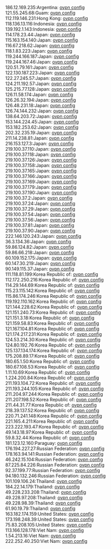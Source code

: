 186.12.169.235:Argentina: [ovpn config](vpn/186_12_169_235.ovpn)  
121.55.245.68:Guam: [ovpn config](vpn/121_55_245_68.ovpn)  
112.119.146.231:Hong Kong: [ovpn config](vpn/112_119_146_231.ovpn)  
118.136.13.116:Indonesia: [ovpn config](vpn/118_136_13_116.ovpn)  
139.192.1.143:Indonesia: [ovpn config](vpn/139_192_1_143.ovpn)  
114.178.23.44:Japan: [ovpn config](vpn/114_178_23_44.ovpn)  
115.163.154.140:Japan: [ovpn config](vpn/115_163_154_140.ovpn)  
116.67.218.62:Japan: [ovpn config](vpn/116_67_218_62.ovpn)  
118.1.83.223:Japan: [ovpn config](vpn/118_1_83_223.ovpn)  
119.244.166.187:Japan: [ovpn config](vpn/119_244_166_187.ovpn)  
119.244.167.46:Japan: [ovpn config](vpn/119_244_167_46.ovpn)  
120.51.79.161:Japan: [ovpn config](vpn/120_51_79_161.ovpn)  
122.130.187.223:Japan: [ovpn config](vpn/122_130_187_223.ovpn)  
122.27.245.57:Japan: [ovpn config](vpn/122_27_245_57.ovpn)  
124.211.192.57:Japan: [ovpn config](vpn/124_211_192_57.ovpn)  
125.215.77.128:Japan: [ovpn config](vpn/125_215_77_128.ovpn)  
126.11.58.174:Japan: [ovpn config](vpn/126_11_58_174.ovpn)  
126.26.32.194:Japan: [ovpn config](vpn/126_26_32_194.ovpn)  
126.48.231.18:Japan: [ovpn config](vpn/126_48_231_18.ovpn)  
126.74.144.232:Japan: [ovpn config](vpn/126_74_144_232.ovpn)  
138.64.203.72:Japan: [ovpn config](vpn/138_64_203_72.ovpn)  
153.144.224.45:Japan: [ovpn config](vpn/153_144_224_45.ovpn)  
153.182.253.62:Japan: [ovpn config](vpn/153_182_253_62.ovpn)  
202.32.235.19:Japan: [ovpn config](vpn/202_32_235_19.ovpn)  
211.14.238.81:Japan: [ovpn config](vpn/211_14_238_81.ovpn)  
216.153.127.3:Japan: [ovpn config](vpn/216_153_127_3.ovpn)  
219.100.37.110:Japan: [ovpn config](vpn/219_100_37_110.ovpn)  
219.100.37.118:Japan: [ovpn config](vpn/219_100_37_118.ovpn)  
219.100.37.126:Japan: [ovpn config](vpn/219_100_37_126.ovpn)  
219.100.37.158:Japan: [ovpn config](vpn/219_100_37_158.ovpn)  
219.100.37.165:Japan: [ovpn config](vpn/219_100_37_165.ovpn)  
219.100.37.166:Japan: [ovpn config](vpn/219_100_37_166.ovpn)  
219.100.37.169:Japan: [ovpn config](vpn/219_100_37_169.ovpn)  
219.100.37.179:Japan: [ovpn config](vpn/219_100_37_179.ovpn)  
219.100.37.190:Japan: [ovpn config](vpn/219_100_37_190.ovpn)  
219.100.37.2:Japan: [ovpn config](vpn/219_100_37_2.ovpn)  
219.100.37.24:Japan: [ovpn config](vpn/219_100_37_24.ovpn)  
219.100.37.29:Japan: [ovpn config](vpn/219_100_37_29.ovpn)  
219.100.37.54:Japan: [ovpn config](vpn/219_100_37_54.ovpn)  
219.100.37.56:Japan: [ovpn config](vpn/219_100_37_56.ovpn)  
219.100.37.81:Japan: [ovpn config](vpn/219_100_37_81.ovpn)  
219.100.37.90:Japan: [ovpn config](vpn/219_100_37_90.ovpn)  
222.146.120.243:Japan: [ovpn config](vpn/222_146_120_243.ovpn)  
36.3.134.36:Japan: [ovpn config](vpn/36_3_134_36.ovpn)  
59.86.124.82:Japan: [ovpn config](vpn/59_86_124_82.ovpn)  
59.86.66.218:Japan: [ovpn config](vpn/59_86_66_218.ovpn)  
60.109.152.175:Japan: [ovpn config](vpn/60_109_152_175.ovpn)  
60.147.30.219:Japan: [ovpn config](vpn/60_147_30_219.ovpn)  
90.149.115.37:Japan: [ovpn config](vpn/90_149_115_37.ovpn)  
111.118.81.199:Korea Republic of: [ovpn config](vpn/111_118_81_199.ovpn)  
112.172.250.216:Korea Republic of: [ovpn config](vpn/112_172_250_216.ovpn)  
114.29.144.69:Korea Republic of: [ovpn config](vpn/114_29_144_69.ovpn)  
115.23.115.142:Korea Republic of: [ovpn config](vpn/115_23_115_142.ovpn)  
115.86.174.246:Korea Republic of: [ovpn config](vpn/115_86_174_246.ovpn)  
119.192.110.162:Korea Republic of: [ovpn config](vpn/119_192_110_162.ovpn)  
121.144.228.62:Korea Republic of: [ovpn config](vpn/121_144_228_62.ovpn)  
121.151.240.73:Korea Republic of: [ovpn config](vpn/121_151_240_73.ovpn)  
121.151.3.18:Korea Republic of: [ovpn config](vpn/121_151_3_18.ovpn)  
121.159.58.83:Korea Republic of: [ovpn config](vpn/121_159_58_83.ovpn)  
121.167.104.81:Korea Republic of: [ovpn config](vpn/121_167_104_81.ovpn)  
121.174.217.231:Korea Republic of: [ovpn config](vpn/121_174_217_231.ovpn)  
124.53.214.30:Korea Republic of: [ovpn config](vpn/124_53_214_30.ovpn)  
124.80.192.76:Korea Republic of: [ovpn config](vpn/124_80_192_76.ovpn)  
125.137.134.174:Korea Republic of: [ovpn config](vpn/125_137_134_174.ovpn)  
175.208.89.17:Korea Republic of: [ovpn config](vpn/175_208_89_17.ovpn)  
180.65.1.50:Korea Republic of: [ovpn config](vpn/180_65_1_50.ovpn)  
180.67.108.53:Korea Republic of: [ovpn config](vpn/180_67_108_53.ovpn)  
1.11.10.69:Korea Republic of: [ovpn config](vpn/1_11_10_69.ovpn)  
1.224.200.84:Korea Republic of: [ovpn config](vpn/1_224_200_84.ovpn)  
211.193.104.72:Korea Republic of: [ovpn config](vpn/211_193_104_72.ovpn)  
211.193.244.105:Korea Republic of: [ovpn config](vpn/211_193_244_105.ovpn)  
211.204.97.244:Korea Republic of: [ovpn config](vpn/211_204_97_244.ovpn)  
211.207.198.52:Korea Republic of: [ovpn config](vpn/211_207_198_52.ovpn)  
211.44.31.77:Korea Republic of: [ovpn config](vpn/211_44_31_77.ovpn)  
218.39.137.52:Korea Republic of: [ovpn config](vpn/218_39_137_52.ovpn)  
220.71.241.148:Korea Republic of: [ovpn config](vpn/220_71_241_148.ovpn)  
221.165.4.211:Korea Republic of: [ovpn config](vpn/221_165_4_211.ovpn)  
223.222.193.47:Korea Republic of: [ovpn config](vpn/223_222_193_47.ovpn)  
49.143.18.97:Korea Republic of: [ovpn config](vpn/49_143_18_97.ovpn)  
59.8.32.44:Korea Republic of: [ovpn config](vpn/59_8_32_44.ovpn)  
181.123.12.160:Paraguay: [ovpn config](vpn/181_123_12_160.ovpn)  
176.194.227.27:Russian Federation: [ovpn config](vpn/176_194_227_27.ovpn)  
178.163.94.141:Russian Federation: [ovpn config](vpn/178_163_94_141.ovpn)  
46.242.15.104:Russian Federation: [ovpn config](vpn/46_242_15_104.ovpn)  
87.225.84.226:Russian Federation: [ovpn config](vpn/87_225_84_226.ovpn)  
92.37.199.77:Russian Federation: [ovpn config](vpn/92_37_199_77.ovpn)  
94.180.132.246:Russian Federation: [ovpn config](vpn/94_180_132_246.ovpn)  
101.109.106.24:Thailand: [ovpn config](vpn/101_109_106_24.ovpn)  
184.22.14.179:Thailand: [ovpn config](vpn/184_22_14_179.ovpn)  
49.228.233.208:Thailand: [ovpn config](vpn/49_228_233_208.ovpn)  
49.228.97.208:Thailand: [ovpn config](vpn/49_228_97_208.ovpn)  
49.228.98.39:Thailand: [ovpn config](vpn/49_228_98_39.ovpn)  
61.90.19.79:Thailand: [ovpn config](vpn/61_90_19_79.ovpn)  
163.182.174.159:United States: [ovpn config](vpn/163_182_174_159.ovpn)  
173.198.248.39:United States: [ovpn config](vpn/173_198_248_39.ovpn)  
75.83.208.105:United States: [ovpn config](vpn/75_83_208_105.ovpn)  
113.166.128.178:Viet Nam: [ovpn config](vpn/113_166_128_178.ovpn)  
1.54.213.16:Viet Nam: [ovpn config](vpn/1_54_213_16.ovpn)  
222.252.40.250:Viet Nam: [ovpn config](vpn/222_252_40_250.ovpn)  
